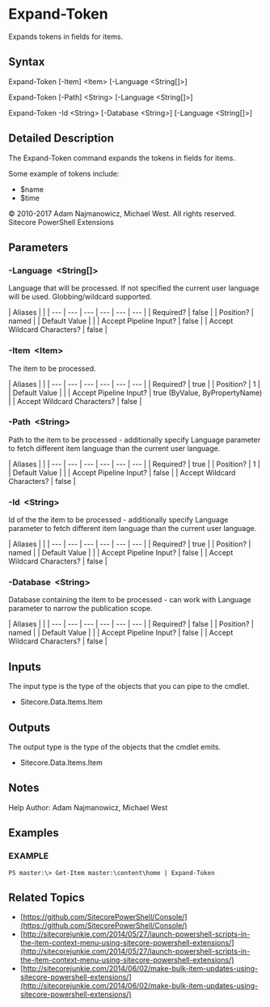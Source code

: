 # Expand-Token

Expands tokens in fields for items.

## Syntax

Expand-Token \[-Item\] &lt;Item&gt; \[-Language &lt;String\[\]&gt;\]

Expand-Token \[-Path\] &lt;String&gt; \[-Language &lt;String\[\]&gt;\]

Expand-Token -Id &lt;String&gt; \[-Database &lt;String&gt;\] \[-Language &lt;String\[\]&gt;\]

## Detailed Description

The Expand-Token command expands the tokens in fields for items.

Some example of tokens include:

* $name
* $time 

© 2010-2017 Adam Najmanowicz, Michael West. All rights reserved. Sitecore PowerShell Extensions

## Parameters

### -Language  &lt;String\[\]&gt;

Language that will be processed. If not specified the current user language will be used. Globbing/wildcard supported.

| Aliases |  |
| --- | --- | --- | --- | --- | --- |
| Required? | false |
| Position? | named |
| Default Value |  |
| Accept Pipeline Input? | false |
| Accept Wildcard Characters? | false |

### -Item  &lt;Item&gt;

The item to be processed.

| Aliases |  |
| --- | --- | --- | --- | --- | --- |
| Required? | true |
| Position? | 1 |
| Default Value |  |
| Accept Pipeline Input? | true \(ByValue, ByPropertyName\) |
| Accept Wildcard Characters? | false |

### -Path  &lt;String&gt;

Path to the item to be processed - additionally specify Language parameter to fetch different item language than the current user language.

| Aliases |  |
| --- | --- | --- | --- | --- | --- |
| Required? | true |
| Position? | 1 |
| Default Value |  |
| Accept Pipeline Input? | false |
| Accept Wildcard Characters? | false |

### -Id  &lt;String&gt;

Id of the the item to be processed - additionally specify Language parameter to fetch different item language than the current user language.

| Aliases |  |
| --- | --- | --- | --- | --- | --- |
| Required? | true |
| Position? | named |
| Default Value |  |
| Accept Pipeline Input? | false |
| Accept Wildcard Characters? | false |

### -Database  &lt;String&gt;

Database containing the item to be processed - can work with Language parameter to narrow the publication scope.

| Aliases |  |
| --- | --- | --- | --- | --- | --- |
| Required? | false |
| Position? | named |
| Default Value |  |
| Accept Pipeline Input? | false |
| Accept Wildcard Characters? | false |

## Inputs

The input type is the type of the objects that you can pipe to the cmdlet.

* Sitecore.Data.Items.Item 

## Outputs

The output type is the type of the objects that the cmdlet emits.

* Sitecore.Data.Items.Item 

## Notes

Help Author: Adam Najmanowicz, Michael West

## Examples

### EXAMPLE

```text
PS master:\> Get-Item master:\content\home | Expand-Token
```

## Related Topics

* [https://github.com/SitecorePowerShell/Console/](https://github.com/SitecorePowerShell/Console/) 
* [http://sitecorejunkie.com/2014/05/27/launch-powershell-scripts-in-the-item-context-menu-using-sitecore-powershell-extensions/](http://sitecorejunkie.com/2014/05/27/launch-powershell-scripts-in-the-item-context-menu-using-sitecore-powershell-extensions/) 
* [http://sitecorejunkie.com/2014/06/02/make-bulk-item-updates-using-sitecore-powershell-extensions/](http://sitecorejunkie.com/2014/06/02/make-bulk-item-updates-using-sitecore-powershell-extensions/) 

